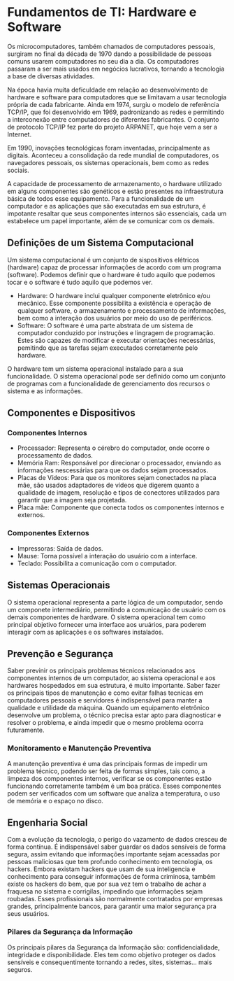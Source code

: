 # Fundamentos de TI: Hardware e Software
Os microcomputadores, também chamados de computadores pessoais, surgiram no final da década de 1970 dando a possibilidade de pessoas comuns usarem computadores no seu dia a dia. 
Os computadores passaram a ser mais usados em negócios lucrativos, tornando a tecnologia a base de diversas atividades.

Na época havia muita deficuldade em relação ao desenvolvimento de hardware e software para computadores que se limitavam a usar tecnologia própria de cada fabricante.
Ainda em 1974, surgiu o modelo de referência TCP/IP, que foi desenvolvido em 1969, padronizando as redes e permitindo a interconexão entre computadores de diferentes fabricantes. O conjunto de protocolo TCP/IP fez parte do projeto ARPANET, que hoje vem a ser a Internet.

Em 1990, inovações tecnológicas foram inventadas, principalmente as digitais. Aconteceu a consolidação da rede mundial de computadores, os navegadores pessoais, os sistemas operacionais, bem como as redes sociais.

A capacidade de processamento de armazenamento, o hardware utilizado em alguns componentes são genéticos e estão presentes na infraestrutura básica de todos esse equipamento.
Para a funcionalidade de um computador e as aplicações que são executadas em sua estrutura, é impotante resaltar que seus componentes internos são essenciais, cada um estabelece um papel importante, além de se comunicar com os demais.

## Definições de um Sistema Computacional
Um sistema computacional é um conjunto de sispositivos elétricos (hardware) capaz de processar informações de acordo com um programa (software). Podemos definir que o hardware é tudo aquilo que podemos tocar e o software é tudo aquilo que podemos ver.
- Hardware: O hardware inclui qualquer componente eletrônico e/ou mecânico. Esse componente possibilita a existência e operação de qualquer software, o armazenamento e processamento de informações, bem como a interação dos usuários por meio do uso de periféricos.
- Software: O software é uma parte abstrata de um sistema de computador conduzido por instruções e lingragem de programação. Estes são capazes de modificar e executar orientações necessárias, pemitindo que as tarefas sejam executados corretamente pelo hardware.

O hardware tem um sistema operacional instalado para a sua funcionalidade. O sistema operacional pode ser definido como um conjunto de programas com a funcionalidade de gerenciamento dos recursos o sistema e as informações.

## Componentes e Dispositivos
### Componentes Internos
- Processador: Representa o cérebro do computador, onde ocorre o processamento de dados.
- Memória Ram: Responsável por direcionar o processador, enviando as informações nescessárias para que os dados sejam processados.
- Placas de Vídeos: Para que os monitores sejam conectados na placa mãe, são usados adaptadores de vídeos que digerem quanto a qualidade de imagem, resolução e tipos de conectores utilizados para garantir que a imagem seja projetada.
- Placa mãe: Componente que conecta todos os componentes internos e externos.

### Componentes Externos
- Impressoras: Saída de dados.
- Mause: Torna possível a interação do usuário com a interface.
- Teclado: Possibilita a comunicação com o computador.

## Sistemas Operacionais
O sistema operacional representa a parte lógica de um computador, sendo um componete intermediário, permitindo a comunicação de usuário com os demais componentes de hardware. O sistema operacional tem como principal objetivo fornecer uma interface aos uruários, para poderem interagir com as aplicações e os softwares instalados.

## Prevenção e Segurança
Saber previnir os principais problemas técnicos relacionados aos componentes internos de um computador, ao sistema operacional e aos hardwares hospedados em sua estrutura, é muito importante. Saber fazer os principais tipos de manutenção e como evitar falhas tecnicas em computadores pessoais e servidores é indispensável para manter a qualidade e utilidade da máquina. Quando um equipamento eletrônico desenvolve um problema, o técnico precisa estar apto para diagnosticar e resolver o problema, e ainda impedir que o mesmo problema ocorra futuramente.

### Monitoramento e Manutenção Preventiva
A manutenção preventiva é uma das principais formas de impedir um problema técnico, podendo ser feita de formas símples, tais como, a limpeza dos componentes internos, verificar se os componentes estão funcionando corretamente também é um boa prática. Esses componentes podem ser verificados com um software que analiza a temperatura, o uso de memória e o espaço no disco.

## Engenharia Social
Com a evolução da tecnologia, o perigo do vazamento de dados cresceu de forma contínua. É indispensável saber guardar os dados sensíveis de forma segura, assim evitando que informações importante sejam acessadas por pessoas maliciosas que tem profundo conhecimento em tecnologia, os hackers. Embora existam hackers que usam de sua inteligencia e conhecimento para conseguir informações de forma criminosa, também existe os hackers do bem, que por sua vez tem o trabalho de achar a fraquesa no sistema e corrigilas, impedindo que informações sejam roubadas. Esses profissionais são normalmente contratados por empresas grandes, principalmente bancos, para garantir uma maior segurança pra seus usuários.

### Pilares da Segurança da Informação
Os principais pilares da Segurança da Informação são: confidencialidade, integridade e disponibilidade. Eles tem como objetivo proteger os dados sensíveis e consequentimente tornando a redes, sites, sistemas... mais seguros.









